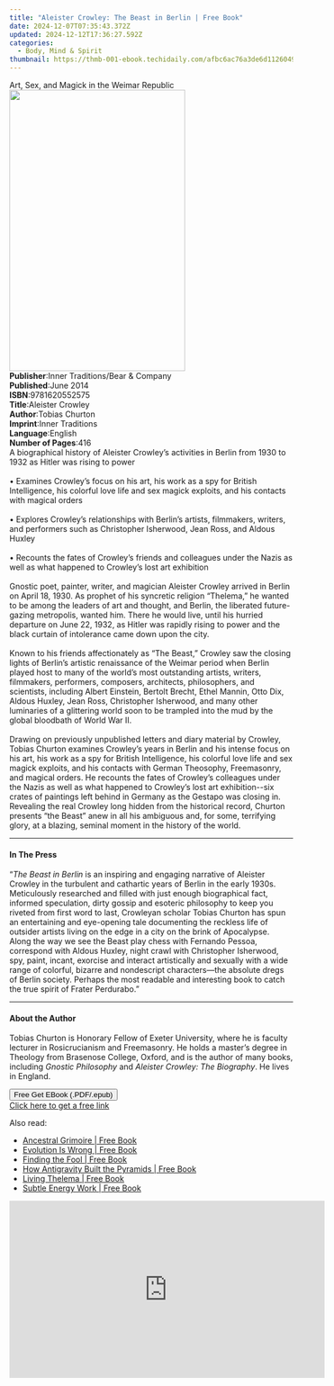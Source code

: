 ```yaml
---
title: "Aleister Crowley: The Beast in Berlin | Free Book"
date: 2024-12-07T07:35:43.372Z
updated: 2024-12-12T17:36:27.592Z
categories:
  - Body, Mind & Spirit
thumbnail: https://thmb-001-ebook.techidaily.com/afbc6ac76a3de6d1126049bed9e38ab45b68b29d94677b6f8516bac588bf2af9.jpg
---
```

<main id="book-container">
  <div class="flex flex-col">
    <div class="book-brief flex-1 py-6 px-4 sm:p-6 md:py-10 md:px-8">
      <!-- brief-->
      <div class="book-brief-main">
        Art, Sex, and Magick in the Weimar Republic
      </div>
    </div>
    <div
      class="book-meta-info flex-1 grid gap-4 col-start-1 col-end-3 row-start-1 sm:mb-6 sm:grid-cols-4 lg:gap-6 lg:col-start-2 lg:row-end-6 lg:row-span-6 lg:mb-0"
    >
      <div
        class="book-meta-info-left place-content-center mt-4 p-4 text-sm leading-6 col-start-2 col-span-2 dark:text-slate-400"
      >
        <img
          class="w-full h-500 object-cover rounded-lg sm:h-255 sm:col-span-2 lg:col-span-full"
          src="https://img-001-ebook.techidaily.com/6203c81b9e510aeca666fccc8a17cf5998e354397ae1fab689b7b01f5dad5c41.jpg"
          alt=""
          width="312"
          height="500"
        />
      </div>
      <div
        class="book-meta-info-right mt-2 col-start-1 row-start-2 col-span-3 self-center"
      >
        <!-- meta data  -->
        <div class="flex flex-col px-4 md:px-8">
          <div class="flex-1">
            <strong>Publisher</strong>:<span class="px-2"
              >Inner Traditions/Bear &amp; Company</span
            >
          </div>
          <div class="flex-1">
            <strong>Published</strong>:<span class="px-2">June 2014</span>
          </div>
          <div class="flex-1">
            <strong>ISBN</strong>:<span class="px-2">9781620552575</span>
          </div>
          <div class="flex-1">
            <strong>Title</strong>:<span class="px-2">Aleister Crowley</span>
          </div>
          <div class="flex-1">
            <strong>Author</strong>:<span class="px-2">Tobias Churton</span>
          </div>
          <div class="flex-1">
            <strong>Imprint</strong>:<span class="px-2">Inner Traditions</span>
          </div>
          <div class="flex-1">
            <strong>Language</strong>:<span class="px-2">English</span>
          </div>
          <div class="flex-1">
            <strong>Number of Pages</strong>:<span class="px-2">416</span>
          </div>
        </div>
      </div>
    </div>
    <div class="book-description flex-1 py-6 px-4 sm:p-6 md:py-10 md:px-8">
      <div class="book-description-main">
        <div accordion-content="" id="description">
          A biographical history of Aleister Crowley’s activities in Berlin from
          1930 to 1932 as Hitler was rising to power <br />
          <br />• Examines Crowley’s focus on his art, his work as a spy for
          British Intelligence, his colorful love life and sex magick exploits,
          and his contacts with magical orders <br />
          <br />• Explores Crowley’s relationships with Berlin’s artists,
          filmmakers, writers, and performers such as Christopher Isherwood,
          Jean Ross, and Aldous Huxley <br />
          <br />• Recounts the fates of Crowley’s friends and colleagues under
          the Nazis as well as what happened to Crowley’s lost art exhibition
          <br />
          <br />Gnostic poet, painter, writer, and magician Aleister Crowley
          arrived in Berlin on April 18, 1930. As prophet of his syncretic
          religion “Thelema,” he wanted to be among the leaders of art and
          thought, and Berlin, the liberated future-gazing metropolis, wanted
          him. There he would live, until his hurried departure on June 22,
          1932, as Hitler was rapidly rising to power and the black curtain of
          intolerance came down upon the city. <br />
          <br />Known to his friends affectionately as “The Beast,” Crowley saw
          the closing lights of Berlin’s artistic renaissance of the Weimar
          period when Berlin played host to many of the world’s most outstanding
          artists, writers, filmmakers, performers, composers, architects,
          philosophers, and scientists, including Albert Einstein, Bertolt
          Brecht, Ethel Mannin, Otto Dix, Aldous Huxley, Jean Ross, Christopher
          Isherwood, and many other luminaries of a glittering world soon to be
          trampled into the mud by the global bloodbath of World War II. <br />
          <br />Drawing on previously unpublished letters and diary material by
          Crowley, Tobias Churton examines Crowley’s years in Berlin and his
          intense focus on his art, his work as a spy for British Intelligence,
          his colorful love life and sex magick exploits, and his contacts with
          German Theosophy, Freemasonry, and magical orders. He recounts the
          fates of Crowley’s colleagues under the Nazis as well as what happened
          to Crowley’s lost art exhibition--six crates of paintings left behind
          in Germany as the Gestapo was closing in. Revealing the real Crowley
          long hidden from the historical record, Churton presents “the Beast”
          anew in all his ambiguous and, for some, terrifying glory, at a
          blazing, seminal moment in the history of the world.
        </div>
        <div class="accordion-fader"></div>
      </div>
    </div>
    <div class="book-excerpts flex-1 py-6 px-4 sm:p-6 md:py-10 md:px-8">
      <!-- excerpts-->
      <div class="book-excerpts-main">
        <hr />
        <h4 class="placeholder placeholder-heading">
          <span>In The Press</span>
        </h4>
        <p>
          “<i>The Beast in Berlin</i> is an inspiring and engaging narrative of
          Aleister Crowley in the turbulent and cathartic years of Berlin in the
          early 1930s. Meticulously researched and filled with just enough
          biographical fact, informed speculation, dirty gossip and esoteric
          philosophy to keep you riveted from first word to last, Crowleyan
          scholar Tobias Churton has spun an entertaining and eye-opening tale
          documenting the reckless life of outsider artists living on the edge
          in a city on the brink of Apocalypse. Along the way we see the Beast
          play chess with Fernando Pessoa, correspond with Aldous Huxley, night
          crawl with Christopher Isherwood, spy, paint, incant, exorcise and
          interact artistically and sexually with a wide range of colorful,
          bizarre and nondescript characters—the absolute dregs of Berlin
          society. Perhaps the most readable and interesting book to catch the
          true spirit of Frater Perdurabo.”
        </p>
      </div>
    </div>
    <div class="book-about-author flex-1 py-6 px-4 sm:p-6 md:py-10 md:px-8">
      <!-- about author-->
      <div class="book-main-author-main">
        <hr />
        <h4 class="placeholder placeholder-heading">
          <span>About the Author</span>
        </h4>
        <p>
          Tobias Churton is Honorary Fellow of Exeter University, where he is
          faculty lecturer in Rosicrucianism and Freemasonry. He holds a
          master’s degree in Theology from Brasenose College, Oxford, and is the
          author of many books, including <i>Gnostic Philosophy</i> and
          <i>Aleister Crowley: The Biography</i>. He lives in England.
        </p>
      </div>
    </div>
    <div class="book-free-get flex-1 py-6 px-4 sm:p-6 md:py-10 md:px-8">
      <button
        id="btn-free-get"
        class="bg-blue-500 hover:bg-blue-700 text-white font-bold py-2 px-4 rounded"
      >
        Free Get EBook (.PDF/.epub)
      </button>
      <div id="countdown-display" class="px-2 text-lg mt-2"></div>
      <a
        id="free-link"
        class="hidden bg-blue-500 hover:bg-blue-700 text-white font-bold py-2 px-4 rounded"
        href="https://www.ebooks.com/en-us/book/95782192/aleister-crowley-the-beast-in-berlin/tobias-churton/"
        target="_blank"
        >Click here to get a free link</a
      >
    </div>
    <script>
      let countdownTime = 0;
      let countdownInterval = null;
      document
        .getElementById('btn-free-get')
        .addEventListener('click', startCountdown);
      function startCountdown() {
        countdownTime = new Date().getTime() + 60000 * 3;
        countdownInterval = setInterval(updateCountdown, 1000);
        document.getElementById('btn-free-get').disabled = true;
        document
          .getElementById('btn-free-get')
          .classList.add('bg-gray-500', 'cursor-not-allowed');
      }
      function updateCountdown() {
        let currentTime = new Date().getTime();
        let timeLeft = countdownTime - currentTime;
        let secondsLeft = Math.floor(timeLeft / 1000);
        document.getElementById('countdown-display').innerHTML =
          `Remaining time: ${secondsLeft} seconds.`;
        if (secondsLeft <= 0) {
          clearInterval(countdownInterval);
          document.getElementById('btn-free-get').classList.add('hidden');
          document.getElementById('free-link').classList.remove('hidden');
          document.getElementById('countdown-display').innerHTML = '';
        }
      }
    </script>
  </div>
</main>

<ins class="adsbygoogle"
      style="display:block"
      data-ad-client="ca-pub-7571918770474297"
      data-ad-slot="8358498916"
      data-ad-format="auto"
      data-full-width-responsive="true"></ins>
    

<span class="atpl-alsoreadstyle">Also read:</span>
<div><ul>
<li><a href="https://novels-ebooks.techidaily.com/210503039-9781633412620-ancestral-grimoire/"><u>Ancestral Grimoire | Free Book</u></a></li>
<li><a href="https://novels-ebooks.techidaily.com/210503037-9781633412613-evolution-is-wrong/"><u>Evolution Is Wrong | Free Book</u></a></li>
<li><a href="https://novels-ebooks.techidaily.com/210503041-9781633412767-finding-the-fool/"><u>Finding the Fool | Free Book</u></a></li>
<li><a href="https://novels-ebooks.techidaily.com/210503038-9781633412460-how-antigravity-built-the-pyramids/"><u>How Antigravity Built the Pyramids | Free Book</u></a></li>
<li><a href="https://novels-ebooks.techidaily.com/210503036-9781633412668-living-thelema/"><u>Living Thelema | Free Book</u></a></li>
<li><a href="https://novels-ebooks.techidaily.com/210503040-9781633412729-subtle-energy-work/"><u>Subtle Energy Work | Free Book</u></a></li>
</ul></div>

<!-- affiliate ads begin -->
<iframe width="560" height="315" src="https://www.youtube.com/embed/d-COuhPT5mk?si=wLZU6jkkAdJuAn6h" title="YouTube video player" frameborder="0" allow="accelerometer; autoplay; clipboard-write; encrypted-media; gyroscope; picture-in-picture; web-share" referrerpolicy="strict-origin-when-cross-origin" allowfullscreen></iframe>
<!-- affiliate ads end -->


